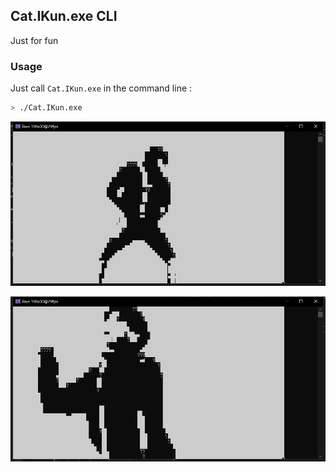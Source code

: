 ## Cat.IKun.exe CLI

Just for fun

### Usage

Just call `Cat.IKun.exe` in the command line :
```bash
> ./Cat.IKun.exe
```


![img](./img/1.png)

![img](./img/2.png)

